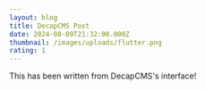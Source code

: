 ```yaml
---
layout: blog
title: DecapCMS Post
date: 2024-08-09T21:32:00.000Z
thumbnail: /images/uploads/flutter.png
rating: 1
---
```

This has been written from DecapCMS's interface!
